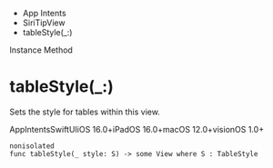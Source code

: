 

- App Intents
- SiriTipView
-  tableStyle(\_:) 

Instance Method

# tableStyle(\_:)

Sets the style for tables within this view.

AppIntentsSwiftUIiOS 16.0+iPadOS 16.0+macOS 12.0+visionOS 1.0+

``` source
nonisolated
func tableStyle(_ style: S) -> some View where S : TableStyle
```

